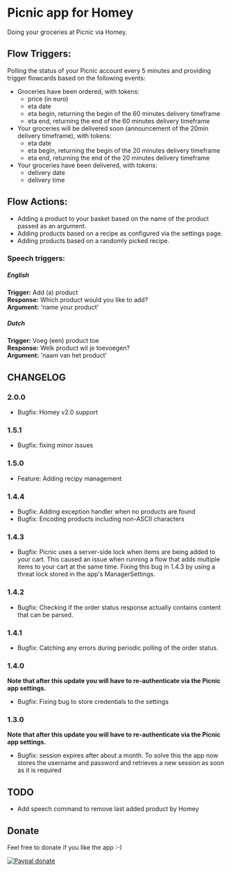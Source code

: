 # Picnic app for Homey

Doing your groceries at Picnic via Homey.

## Flow Triggers:
Polling the status of your Picnic account every 5 minutes and providing trigger flowcards based on the following events:

- Groceries have been ordered, with tokens:
  - price (in euro)
  - eta date
  - eta begin, returning the begin of the 60 minutes delivery timeframe
  - eta end, returning the end of the 60 minutes delivery timeframe
- Your groceries will be delivered soon (announcement of the 20min delivery timeframe), with tokens:
  - eta date
  - eta begin, returning the begin of the 20 minutes delivery timeframe
  - eta end, returning the end of the 20 minutes delivery timeframe
- Your groceries have been delivered, with tokens:
  - delivery date
  - delivery time

## Flow Actions:
- Adding a product to your basket based on the name of the product passed as an argument.
- Adding products based on a recipe as configured via the settings page.
- Adding products based on a randomly picked recipe.

### Speech triggers:
##### English
<b>Trigger:</b> Add (a) product<br>
<b>Response:</b> Which product would you like to add?<br>
<b>Argument:</b> 'name your product'

##### Dutch
<b>Trigger:</b> Voeg (een) product toe<br>
<b>Response:</b> Welk product wil je toevoegen?<br>
<b>Argument:</b> 'naam van het product'

## CHANGELOG

### 2.0.0

- Bugfix: Homey v2.0 support

### 1.5.1

- Bugfix: fixing minor issues

### 1.5.0

- Feature: Adding recipy management

### 1.4.4

- Bugfix: Adding exception handler when no products are found
- Bugfix: Encoding products including non-ASCII characters

### 1.4.3

- Bugfix: Picnic uses a server-side lock when items are being added to your cart. This caused an issue when running a flow that adds multiple items to your cart at the same time. Fixing this bug in 1.4.3 by using a threat lock stored in the app's ManagerSettings.

### 1.4.2

- Bugfix: Checking if the order status response actually contains content that can be parsed.

### 1.4.1

- Bugfix: Catching any errors during periodic polling of the order status.

### 1.4.0
<b>Note that after this update you will have to re-authenticate via the Picnic app settings.</b>

- Bugfix: Fixing bug to store credentials to the settings

### 1.3.0
<b>Note that after this update you will have to re-authenticate via the Picnic app settings.</b>

- Bugfix: session expires after about a month. To solve this the app now stores the username and password and retrieves a new session as soon as it is required

## TODO
- Add speech command to remove last added product by Homey

## Donate
Feel free to donate if you like the app :-)

[![Paypal donate][pp-donate-image]][pp-donate-link]

[pp-donate-link]: https://www.paypal.com/cgi-bin/webscr?cmd=_s-xclick&hosted_button_id=SGUF7AJYAF83C
[pp-donate-image]: https://www.paypalobjects.com/en_US/i/btn/btn_donateCC_LG.gif
